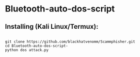 # Bluetooth-auto-dos-script
## Installing (Kali Linux/Termux):

```

git clone https://github.com/blackhatvenomm/Scammphisher.git
cd Bluetooth-auto-dos-script-
python dos attack.py
